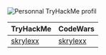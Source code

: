<img src="https://tryhackme-badges.s3.amazonaws.com/skrylexx.png" alt="Personnal TryHackMe profil" />

| TryHackMe | CodeWars |
|-----------|----------|
| [skrylexx](https://tryhackme.com/r/p/skrylexx) | [skrylexx](https://www.codewars.com/users/skrylexx) |
